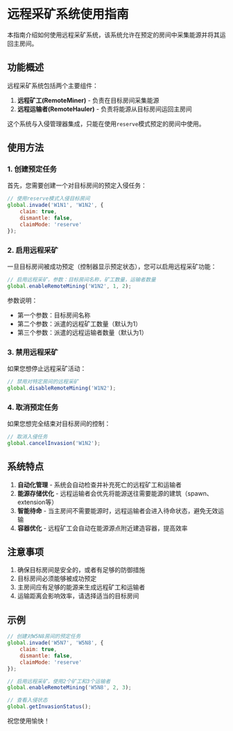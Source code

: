 # 远程采矿系统使用指南

本指南介绍如何使用远程采矿系统，该系统允许在预定的房间中采集能源并将其运回主房间。

## 功能概述

远程采矿系统包括两个主要组件：
1. **远程矿工(RemoteMiner)** - 负责在目标房间采集能源
2. **远程运输者(RemoteHauler)** - 负责将能源从目标房间运回主房间

这个系统与入侵管理器集成，只能在使用`reserve`模式预定的房间中使用。

## 使用方法

### 1. 创建预定任务

首先，您需要创建一个对目标房间的预定入侵任务：

```javascript
// 使用reserve模式入侵目标房间
global.invade('W1N1', 'W1N2', {
    claim: true,
    dismantle: false,
    claimMode: 'reserve'
});
```

### 2. 启用远程采矿

一旦目标房间被成功预定（控制器显示预定状态），您可以启用远程采矿功能：

```javascript
// 启用远程采矿，参数：目标房间名称，矿工数量，运输者数量
global.enableRemoteMining('W1N2', 1, 2);
```

参数说明：
- 第一个参数：目标房间名称
- 第二个参数：派遣的远程矿工数量（默认为1）
- 第三个参数：派遣的远程运输者数量（默认为1）

### 3. 禁用远程采矿

如果您想停止远程采矿活动：

```javascript
// 禁用对特定房间的远程采矿
global.disableRemoteMining('W1N2');
```

### 4. 取消预定任务

如果您想完全结束对目标房间的控制：

```javascript
// 取消入侵任务
global.cancelInvasion('W1N2');
```

## 系统特点

1. **自动化管理** - 系统会自动检查并补充死亡的远程矿工和运输者
2. **能源存储优化** - 远程运输者会优先将能源送往需要能源的建筑（spawn、extension等）
3. **智能待命** - 当主房间不需要能源时，远程运输者会进入待命状态，避免无效运输
4. **容器优化** - 远程矿工会自动在能源源点附近建造容器，提高效率

## 注意事项

1. 确保目标房间是安全的，或者有足够的防御措施
2. 目标房间必须能够被成功预定
3. 主房间应有足够的能源来生成远程矿工和运输者
4. 运输距离会影响效率，请选择适当的目标房间

## 示例

```javascript
// 创建对W5N8房间的预定任务
global.invade('W5N7', 'W5N8', {
    claim: true,
    dismantle: false,
    claimMode: 'reserve'
});

// 启用远程采矿，使用2个矿工和3个运输者
global.enableRemoteMining('W5N8', 2, 3);

// 查看入侵状态
global.getInvasionStatus();
```

祝您使用愉快！ 